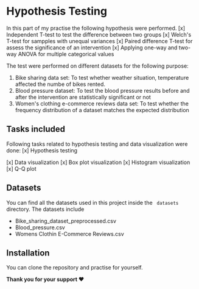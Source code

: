 # Hypothesis Testing
In this part of my practise the following hypothesis were performed.
[x] Independent T-test to test the difference between two groups
[x] Welch's T-test for sampples with unequal variances
[x] Paired difference T-test for assess the significance of an intervention
[x] Applying one-way and two-way ANOVA for multiple categorical values

The test were performed on different datasets for the following purpose:
1. Bike sharing data set: To test whether weather situation, temperature affected the numbe of bikes rented.
2. Blood pressure dataset: To test the blood pressure results before and after the intervention are statistically significant or not
3. Women's clothing e-commerce reviews data set: To test whether the frequency distribution of a dataset matches the expected distribution

## Tasks included
Following tasks related to hypothesis testing and data visualization were done:
[x] Hypothesis testing

[x] Data visualization
    [x] Box plot visualization
    [x] Histogram visualization 
    [x] Q-Q plot 


## Datasets
You can find all the datasets used in this project inside the ``` datasets``` directory. The datasets include
* Bike_sharing_dataset_preprocessed.csv
* Blood_pressure.csv
* Womens Clothin E-Commerce Reviews.csv


## Installation
You can clone the repository and practise for yourself.

<b>Thank you for your support ❤️</b>
